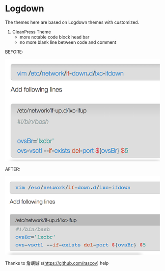 Logdown
=======
The themes here are based on Logdown themes with customized.

1. CleanPress Theme
      - more notable code block head bar
      - no more blank line between code and  comment  

BEFORE:

![Default CleanPress](https://raw.githubusercontent.com/life1347/logdown/master/img/cleanpress-before.png)

AFTER:

![Customized CleanPress](https://raw.githubusercontent.com/life1347/logdown/master/img/cleanpress-after.png)

Thanks to 詹珉誠's(https://github.com/rascov) help

